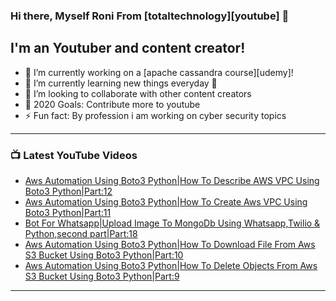 ### Hi there, Myself Roni From [totaltechnology][youtube] 👋

## I'm an Youtuber and content creator!
- 🔭 I’m currently working on a [apache cassandra course][udemy]!
- 🌱 I’m currently learning new things everyday 🤣
- 👯 I’m looking to collaborate with other content creators
- 🥅 2020 Goals: Contribute more to youtube
- ⚡ Fun fact: By profession i am working on cyber security topics



---

### 📺 Latest YouTube Videos
<!-- YOUTUBE:START -->
- [Aws Automation Using Boto3 Python|How To Describe AWS VPC Using Boto3 Python|Part:12](https://www.youtube.com/watch?v=IbJFrrk8XAM)
- [Aws Automation Using Boto3 Python|How To Create Aws VPC Using Boto3 Python|Part:11](https://www.youtube.com/watch?v=sqo9VUHj_uY)
- [Bot For Whatsapp|Upload Image To MongoDb Using Whatsapp,Twilio & Python,second part|Part:18](https://www.youtube.com/watch?v=3Yu_6Nt-P5g)
- [Aws Automation Using Boto3 Python|How To Download File From Aws S3 Bucket Using Boto3 Python|Part:10](https://www.youtube.com/watch?v=j8taZYt9JWw)
- [Aws Automation Using Boto3 Python|How To Delete Objects From Aws S3 Bucket Using Boto3 Python|Part:9](https://www.youtube.com/watch?v=ggfvnu4LgCc)
<!-- YOUTUBE:END -->

---


